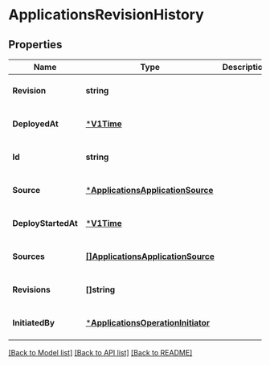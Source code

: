 # ApplicationsRevisionHistory

## Properties
Name | Type | Description | Notes
------------ | ------------- | ------------- | -------------
**Revision** | **string** |  | [optional] [default to null]
**DeployedAt** | [***V1Time**](v1Time.md) |  | [optional] [default to null]
**Id** | **string** |  | [optional] [default to null]
**Source** | [***ApplicationsApplicationSource**](applicationsApplicationSource.md) |  | [optional] [default to null]
**DeployStartedAt** | [***V1Time**](v1Time.md) |  | [optional] [default to null]
**Sources** | [**[]ApplicationsApplicationSource**](applicationsApplicationSource.md) |  | [optional] [default to null]
**Revisions** | **[]string** |  | [optional] [default to null]
**InitiatedBy** | [***ApplicationsOperationInitiator**](applicationsOperationInitiator.md) |  | [optional] [default to null]

[[Back to Model list]](../README.md#documentation-for-models) [[Back to API list]](../README.md#documentation-for-api-endpoints) [[Back to README]](../README.md)

